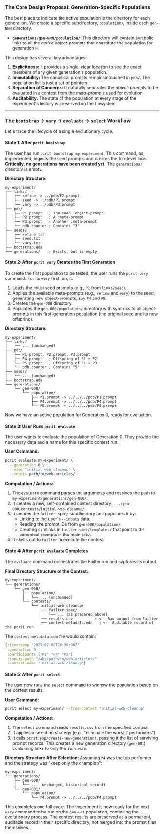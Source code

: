 ### The Core Design Proposal: Generation-Specific Populations

The best place to indicate the active population is the directory for each generation. We create a specific subdirectory, `population/`, inside each `gen-NNN` directory.

*   **`generations/gen-NNN/population/`**: This directory will contain symbolic links to all the *active object-prompts* that constitute the population for generation `N`.

This design has several key advantages:
1.  **Explicitness:** It provides a single, clear location to see the exact members of any given generation's population.
2.  **Immutability:** The canonical prompts remain untouched in `pdb/`. The population list is just a set of pointers.
3.  **Separation of Concerns:** It naturally separates the *object-prompts* to be evaluated in a contest from the *meta-prompts* used for evolution.
4.  **Auditability:** The state of the population at every stage of the experiment's history is preserved on the filesystem.

---

### The `bootstrap` → `vary` → `evaluate` → `select` Workflow

Let's trace the lifecycle of a single evolutionary cycle.

#### State 1: After `pcrit bootstrap`

The user has run `pcrit bootstrap my-experiment`. This command, as implemented, ingests the seed prompts and creates the top-level links. **Critically, no generations have been created yet.** The `generations/` directory is empty.

**Directory Structure:**
```
my-experiment/
├── links/
│   ├── refine -> ../pdb/P2.prompt
│   ├── seed -> ../pdb/P1.prompt
│   └── vary -> ../pdb/P3.prompt
├── pdb/
│   ├── P1.prompt   ; The seed :object-prompt
│   ├── P2.prompt   ; A :meta-prompt
│   └── P3.prompt   ; Another :meta-prompt
│   └── pdb.counter ; Contains "3"
├── seeds/
│   ├── refine.txt
│   ├── seed.txt
│   └── vary.txt
├── bootstrap.edn
└── generations/    ; Exists, but is empty
```

#### State 2: After `pcrit vary` Creates the First Generation

To create the first population to be tested, the user runs the `pcrit vary` command. For its very first run, it:
1.  Loads the initial seed prompts (e.g., `P1` from `links/seed`).
2.  Applies the available meta-prompts (e.g., `refine` and `vary`) to the seed, generating new object-prompts, say `P4` and `P5`.
3.  Creates the `gen-000` directory.
4.  Populates the `gen-000/population/` directory with symlinks to all object-prompts in this first-generation population (the original seed and its new offspring).

**Directory Structure:**
```
my-experiment/
├── links/
│   └── ... (unchanged)
├── pdb/
│   ├── P1.prompt, P2.prompt, P3.prompt
│   ├── P4.prompt   ; Offspring of P1 + P2
│   └── P5.prompt   ; Offspring of P1 + P3
│   └── pdb.counter ; Contains "5"
├── seeds/
│   └── ... (unchanged)
├── bootstrap.edn
└── generations/
    └── gen-000/
        └── population/
            ├── P1.prompt -> ../../../pdb/P1.prompt
            ├── P4.prompt -> ../../../pdb/P4.prompt
            └── P5.prompt -> ../../../pdb/P5.prompt
```
Now we have an active population for Generation 0, ready for evaluation.

#### State 3: User Runs `pcrit evaluate`

The user wants to evaluate the population of Generation 0. They provide the necessary data and a name for this specific contest run.

**User Command:**
```bash
pcrit evaluate my-experiment/ \
  --generation 0 \
  --name "initial-web-cleanup" \
  --inputs path/to/web-articles/
```

**Computation / Actions:**
1.  The `evaluate` command parses the arguments and resolves the path to `my-experiment/generations/gen-000/`.
2.  It creates a new, self-contained contest directory: `.../gen-000/contests/initial-web-cleanup/`.
3.  It creates the `failter-spec/` subdirectory and populates it by:
    *   Linking to the user's `--inputs` data.
    *   Reading the prompt IDs from `gen-000/population/`.
    *   Creating symlinks in `failter-spec/templates/` that point to the canonical prompts in the main `pdb/`.
4.  It shells out to `failter` to execute the contest.

#### State 4: After `pcrit evaluate` Completes

The `evaluate` command orchestrates the Failter run and captures its output.

**Final Directory Structure of the Contest:**
```
my-experiment/
└── generations/
    └── gen-000/
        ├── population/
        │   └── ... (unchanged)
        └── contests/
            └── initial-web-cleanup/
                ├── failter-spec/
                │   └── ... (as prepared above)
                ├── results.csv          ; <-- Raw output from Failter
                └── contest-metadata.edn   ; <-- Auditable record of the pcrit run
```
The `contest-metadata.edn` file would contain:
```clojure
{:timestamp "2025-07-08T10:30:00Z"
 :generation 0
 :participants ["P1" "P4" "P5"]
 :inputs-path "/abs/path/to/web-articles/"
 :contest-name "initial-web-cleanup"}
```

#### State 5: After `pcrit select`

The user now runs the `select` command to winnow the population based on the contest results.

**User Command:**
```bash
pcrit select my-experiment/ --from-contest "initial-web-cleanup"
```

**Computation / Actions:**
1.  The `select` command reads `results.csv` from the specified contest.
2.  It applies a selection strategy (e.g., "eliminate the worst 2 performers").
3.  It calls `pcrit.pop/create-new-generation!`, passing it the list of surviving prompt records. This creates a new generation directory (`gen-001`) containing links to only the survivors.

**Directory Structure After Selection:**
Assuming `P4` was the top performer and the strategy was "keep only the champion":
```
my-experiment/
└── generations/
    ├── gen-000/
    │   └── ... (unchanged, historical record)
    └── gen-001/
        └── population/
            └── P4.prompt -> ../../../pdb/P4.prompt
```
This completes one full cycle. The experiment is now ready for the next `vary` command to be run on the `gen-001` population, continuing the evolutionary process. The contest results are preserved as a permanent, auditable record in their specific directory, not merged into the prompt files themselves.
